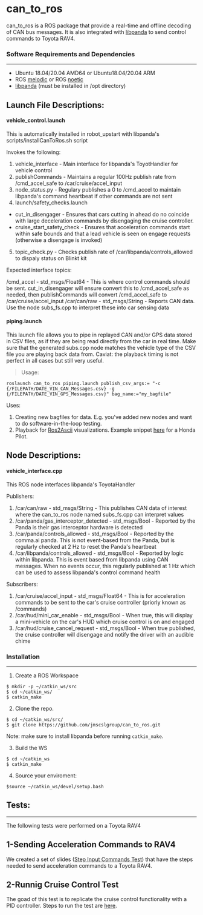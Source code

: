 # can_to_ros

can_to_ros is a ROS package that provide a real-time and offline decoding of CAN bus messages. It is also integrated with [libpanda](https://github.com/jmscslgroup/libpanda) to send control commands to Toyota RAV4.


### Software Requirements and Dependencies
-------------------------
* Ubuntu 18.04/20.04 AMD64 or Ubuntu18.04/20.04 ARM
* ROS [melodic](http://wiki.ros.org/melodic/Installation/Ubuntu) or ROS [noetic](http://wiki.ros.org/noetic/Installation)
* [libpanda](https://github.com/jmscslgroup/libpanda) (must be installed in /opt directory)

## Launch File Descriptions:
#### vehicle_control.launch
This is automatically installed in robot_upstart with libpanda's scripts/installCanToRos.sh script

Invokes the following:
1. vehicle_interface	- Main interface for libpanda's ToyotHandler for vehicle control
2. publishCommands	- Maintains a regular 100Hz publish rate from /cmd_accel_safe to /car/cruise/accel_input
3. node_status.py		- Regulary publishes a 0 to /cmd_accel to maintain libpanda's command heartbeat if other commands are not sent
4. launch/safety_checks.launch
 - cut_in_disengager	- Ensures that cars cutting in ahead do no coincide with large deceleration commands by disengaging the cruise controller.
 - cruise_start_safety_check - Ensures that acceleration commands start within safe bounds and that a lead vehicle is seen on engage requests (otherwise a disengage is invoked)

 5) topic_check.py		- Checks publish rate of /car/libpanda/controls_allowed to dispaly status on Blinkt kit

 Expected interface topics:

 /cmd_accel - std_msgs/Float64 - This is where control commands should be sent.  cut_in_disengager will ensure convert this to /cmd_accel_safe as needed, then publishCommands will convert /cmd_accel_safe to /car/cruise/accel_input
 /car/can/raw - std_msgs/String - Reports CAN data.  Use the node subs_fs.cpp to interpret these into car sensing data

#### piping.launch
This launch file allows you to pipe in replayed CAN and/or GPS data stored in CSV files, as if they are being read directly from the car in real time. Make sure that the generated subs.cpp node matches the vehicle type of the CSV file you are playing back data from. Caviat: the playback timing is not perfect in all cases but still very useful.

> Usage:
```
roslaunch can_to_ros piping.launch publish_csv_args:= "-c {/FILEPATH/DATE_VIN_CAN_Messages.csv} -g {/FILEPATH/DATE_VIN_GPS_Messages.csv}" bag_name:="my_bagfile"
```

Uses:
1. Creating new bagfiles for data. E.g. you've added new nodes and want to do software-in-the-loop testing.
2. Playback for [Ros2Ascii](https://github.com/jmscslgroup/ros2ascii) visualizations. Example snippet [here](https://www.youtube.com/watch?v=YoWxLxQu0Vs) for a Honda Pilot.

## Node Descriptions:

#### vehicle_interface.cpp
This ROS node interfaces libpanda's ToyotaHandler

Publishers:
1. /car/can/raw - std_msgs/String -  This publishes CAN data of interest where the can_to_ros node named subs_fs.cpp can interpret values
2. /car/panda/gas_interceptor_detected - std_msgs/Bool - Reported by the Panda is their gas interceptor hardware is detected
3. /car/panda/controls_allowed - std_msgs/Bool -  Reported by the comma.ai panda.  This is not event-based from the Panda, but is regularly checked at 2 Hz to reset the Panda's heartbeat
4.	/car/libpanda/controls_allowed - std_msgs/Bool -  Reported by logic within libpanda.  This is event based from libpanda using CAN messages.  When no events occur, this regularly published at 1 Hz which can be used to assess libpanda's control command health

Subscribers:
1. /car/cruise/accel_input - std_msgs/Float64 - This is for acceleration commands to be sent to the car's cruise controller (priorly known as /commands)
2. /car/hud/mini_car_enable - std_msgs/Bool - When true, this will display a mini-vehicle on the car's HUD which cruise control is on and engaged
3. /car/hud/cruise_cancel_request - std_msgs/Bool - When true  published, the cruise controller will disengage and notify the driver with an audible chime



### Installation
---------------

1. Create a ROS Workspace
```
$ mkdir -p ~/catkin_ws/src
$ cd ~/catkin_ws/
$ catkin_make
```
2. Clone the repo.

```
$ cd ~/catkin_ws/src/
$ git clone https://github.com/jmscslgroup/can_to_ros.git
```
Note: make sure to install libpanda before running ```catkin_make```.

3. Build the WS
```
$ cd ~/catkin_ws
$ catkin_make
```
4. Source your enviroment:
```
$source ~/catkin_ws/devel/setup.bash
```
## Tests:
-------
The following tests were performed on a Toyota RAV4

## 1-Sending Acceleration Commands to RAV4
We created a set of slides ([Step Input Commands Test](https://docs.google.com/presentation/d/1nBOYf58OQKMXlTMIj9IBpDr5be11WevXijcDsJr9ujI/edit#slide=id.p)) that have the steps needed to send acceleration commands to a Toyota RAV4.

## 2-Runnig Cruise Control Test
The goad of this test is to replicate the cruise control functionality with a PID controller. Steps to run the test are [here](https://docs.google.com/presentation/d/1rO9q0N9FP5X4kz3IavIRWEAJL3_q3MWPg--coTE5-Ps/edit#slide=id.p).
